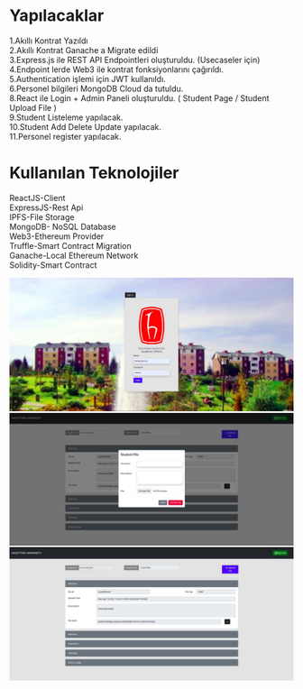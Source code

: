 # Yapılacaklar 
1.Akıllı Kontrat Yazıldı <br/>
2.Akıllı Kontrat Ganache a Migrate edildi <br/>
3.Express.js ile REST API Endpointleri oluşturuldu. (Usecaseler için) <br/>
4.Endpoint lerde Web3 ile kontrat fonksiyonlarını çağırıldı. <br/>
5.Authentication işlemi için JWT kullanıldı. <br/>
6.Personel bilgileri MongoDB Cloud da tutuldu. <br/>
8.React ile Login + Admin Paneli oluşturuldu. ( Student Page / Student Upload File ) <br/>
9.Student Listeleme yapılacak. <br/>
10.Student Add Delete Update yapılacak. <br/>
11.Personel register yapılacak.<br/>

# Kullanılan Teknolojiler 
ReactJS-Client <br/>
ExpressJS-Rest Api <br/>
IPFS-File Storage <br/>
MongoDB- NoSQL Database <br/>
Web3-Ethereum Provider <br/>
Truffle-Smart Contract Migration <br/>
Ganache-Local Ethereum Network <br/>
Solidity-Smart Contract <br/>


<img src="images/1.jpeg" />
<img src="images/2.jpeg" />
<img src="images/3.jpeg" />
